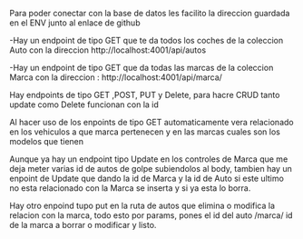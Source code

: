 Para poder conectar con la base de datos les facilito la direccion guardada en el ENV junto al enlace de github

-Hay un endpoint de tipo GET que te da todos los coches de la coleccion Auto con la direccion http://localhost:4001/api/autos

-Hay un endpoint de tipo GET que da todas las marcas de la coleccion Marca con la direccion : http://localhost:4001/api/marca/

Hay endpoints de tipo GET ,POST, PUT y Delete, para hacre CRUD tanto update como Delete funcionan con la id

Al hacer uso de los enpoints de tipo GET automaticamente vera relacionado en los vehiculos a que marca pertenecen y en las marcas cuales son los modelos que tienen

Aunque ya hay un endpoint tipo Update en los controles de Marca que me deja meter varias id de autos de golpe subiendolos al body, tambien hay un enpoint de Update que dando la id de Marca y la id de Auto si  este ultimo no esta relacionado con la Marca se inserta y si ya esta lo borra.

Hay otro enpoind tupo put en la ruta de autos que elimina o modifica la relacion con la marca, todo esto por params, pones el id del auto /marca/ id de la marca a borrar o modificar y listo.